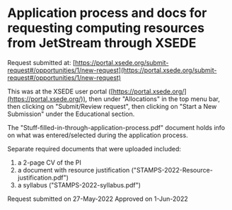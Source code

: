 # Application process and docs for requesting computing resources from JetStream through XSEDE

Request submitted at: [https://portal.xsede.org/submit-request#/opportunities/1/new-request](https://portal.xsede.org/submit-request#/opportunities/1/new-request)

This was at the XSEDE user portal ([https://portal.xsede.org/](https://portal.xsede.org/)), then under "Allocations" in the top menu bar, then clicking on "Submit/Review request", then clicking on "Start a New Submission" under the Educational section. 

The "Stuff-filled-in-through-application-process.pdf" document holds info on what was entered/selected during the application process.


Separate required documents that were uploaded included:
1. a 2-page CV of the PI 
2. a document with resource justification ("STAMPS-2022-Resource-justification.pdf")
3. a syllabus ("STAMPS-2022-syllabus.pdf")

Request submitted on 27-May-2022
Approved on 1-Jun-2022
